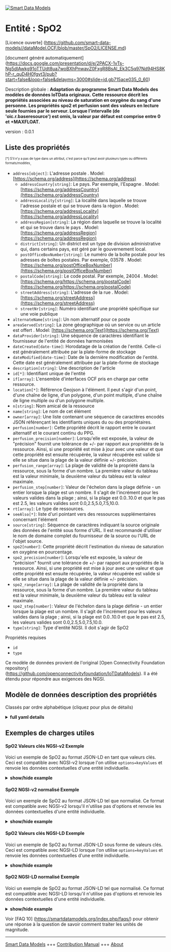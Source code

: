 <!-- 10-Header -->  
[![Smart Data Models](https://smartdatamodels.org/wp-content/uploads/2022/01/SmartDataModels_logo.png "Logo")](https://smartdatamodels.org)  
Entité : SpO2  
=============<!-- /10-Header -->  
<!-- 15-License -->  
[Licence ouverte] (https://github.com/smart-data-models//dataModel.OCF/blob/master/SpO2/LICENSE.md)  
[document généré automatiquement] (https://docs.google.com/presentation/d/e/2PACX-1vTs-Ng5dIAwkg91oTTUdt8ua7woBXhPnwavZ0FxgR8BsAI_Ek3C5q97Nd94HS8KhP-r_quD4H0fgyt3/pub?start=false&loop=false&delayms=3000#slide=id.gb715ace035_0_60)  
<!-- /15-License -->  
<!-- 20-Description -->  
Description globale : **Adaptation du programme Smart Data Models des modèles de données IoTData originaux. Cette ressource décrit les propriétés associées au niveau de saturation en oxygène du sang d'une personne.  Les propriétés spo2 et perfusion sont des valeurs en lecture seule fournies par le serveur.  Lorsque l'intervalle (de 'oic.r.baseresource') est omis, la valeur par défaut est comprise entre 0 et +MAXFLOAT.**  
version : 0.0.1  
<!-- /20-Description -->  
<!-- 30-PropertiesList -->  

## Liste des propriétés  

<sup><sub>[*] S'il n'y a pas de type dans un attribut, c'est parce qu'il peut avoir plusieurs types ou différents formats/modèles</sub></sup>.  
- `address[object]`: L'adresse postale  . Model: [https://schema.org/address](https://schema.org/address)	- `addressCountry[string]`: Le pays. Par exemple, l'Espagne  . Model: [https://schema.org/addressCountry](https://schema.org/addressCountry)  
	- `addressLocality[string]`: La localité dans laquelle se trouve l'adresse postale et qui se trouve dans la région  . Model: [https://schema.org/addressLocality](https://schema.org/addressLocality)  
	- `addressRegion[string]`: La région dans laquelle se trouve la localité et qui se trouve dans le pays  . Model: [https://schema.org/addressRegion](https://schema.org/addressRegion)  
	- `district[string]`: Un district est un type de division administrative qui, dans certains pays, est géré par le gouvernement local.    
	- `postOfficeBoxNumber[string]`: Le numéro de la boîte postale pour les adresses de boîtes postales. Par exemple, 03578  . Model: [https://schema.org/postOfficeBoxNumber](https://schema.org/postOfficeBoxNumber)  
	- `postalCode[string]`: Le code postal. Par exemple, 24004  . Model: [https://schema.org/https://schema.org/postalCode](https://schema.org/https://schema.org/postalCode)  
	- `streetAddress[string]`: L'adresse de la rue  . Model: [https://schema.org/streetAddress](https://schema.org/streetAddress)  
	- `streetNr[string]`: Numéro identifiant une propriété spécifique sur une voie publique    
- `alternateName[string]`: Un nom alternatif pour ce poste  - `areaServed[string]`: La zone géographique où un service ou un article est offert  . Model: [https://schema.org/Text](https://schema.org/Text)- `dataProvider[string]`: Une séquence de caractères identifiant le fournisseur de l'entité de données harmonisées  - `dateCreated[date-time]`: Horodatage de la création de l'entité. Celle-ci est généralement attribuée par la plate-forme de stockage  - `dateModified[date-time]`: Date de la dernière modification de l'entité. Cette date est généralement attribuée par la plate-forme de stockage  - `description[string]`: Une description de l'article  - `id[*]`: Identifiant unique de l'entité  - `if[array]`: L'ensemble d'interfaces OCF pris en charge par cette ressource.  - `location[*]`: Référence Geojson à l'élément. Il peut s'agir d'un point, d'une chaîne de ligne, d'un polygone, d'un point multiple, d'une chaîne de ligne multiple ou d'un polygone multiple.  - `n[string]`: Nom amical de la ressource  - `name[string]`: Le nom de cet élément  - `owner[array]`: Une liste contenant une séquence de caractères encodés JSON référençant les identifiants uniques du ou des propriétaires.  - `perfusion[number]`: Cette propriété décrit le rapport entre le courant alternatif et le courant continu du PPG.  - `perfusion_precision[number]`: Lorsqu'elle est exposée, la valeur de "précision" fournit une tolérance de +/- par rapport aux propriétés de la ressource. Ainsi, si une propriété est mise à jour avec une valeur et que cette propriété est ensuite récupérée, la valeur récupérée est valide si elle se situe dans la plage de la valeur définie +/- précision.  - `perfusion_range[array]`: La plage de validité de la propriété dans la ressource, sous la forme d'un nombre. La première valeur du tableau est la valeur minimale, la deuxième valeur du tableau est la valeur maximale.  - `perfusion_step[number]`: Valeur de l'échelon dans la plage définie - un entier lorsque la plage est un nombre.  Il s'agit de l'incrément pour les valeurs valides dans la plage ; ainsi, si la plage est 0.0..10.0 et que le pas est 2.5, les valeurs valides sont 0.0,2.5,5.0,7.5,10.0.  - `rt[array]`: Le type de ressources.  - `seeAlso[*]`: liste d'uri pointant vers des ressources supplémentaires concernant l'élément  - `source[string]`: Séquence de caractères indiquant la source originale des données de l'entité sous forme d'URL. Il est recommandé d'utiliser le nom de domaine complet du fournisseur de la source ou l'URL de l'objet source.  - `spo2[number]`: Cette propriété décrit l'estimation du niveau de saturation en oxygène en pourcentage.  - `spo2_precision[number]`: Lorsqu'elle est exposée, la valeur de "précision" fournit une tolérance de +/- par rapport aux propriétés de la ressource. Ainsi, si une propriété est mise à jour avec une valeur et que cette propriété est ensuite récupérée, la valeur récupérée est valide si elle se situe dans la plage de la valeur définie +/- précision.  - `spo2_range[array]`: La plage de validité de la propriété dans la ressource, sous la forme d'un nombre. La première valeur du tableau est la valeur minimale, la deuxième valeur du tableau est la valeur maximale.  - `spo2_step[number]`: Valeur de l'échelon dans la plage définie - un entier lorsque la plage est un nombre.  Il s'agit de l'incrément pour les valeurs valides dans la plage ; ainsi, si la plage est 0.0..10.0 et que le pas est 2.5, les valeurs valides sont 0.0,2.5,5.0,7.5,10.0.  - `type[string]`: Type d'entité NGSI. Il doit s'agir de SpO2  <!-- /30-PropertiesList -->  
<!-- 35-RequiredProperties -->  
Propriétés requises  
- `id`  - `type`  <!-- /35-RequiredProperties -->  
<!-- 40-RequiredProperties -->  
Ce modèle de données provient de l'original [Open Connectivity Foundation repository] (https://github.com/openconnectivityfoundation/IoTDataModels). Il a été étendu pour répondre aux exigences des NGSI.  
<!-- /40-RequiredProperties -->  
<!-- 50-DataModelHeader -->  
## Modèle de données description des propriétés  
Classés par ordre alphabétique (cliquez pour plus de détails)  
<!-- /50-DataModelHeader -->  
<!-- 60-ModelYaml -->  
<details><summary><strong>full yaml details</strong></summary>    
```yaml  
SpO2:    
  description: Smart Data Models Program adaptation of the original IoTData data Models. This Resource describes the Properties associated with a person's blood oxygen saturation level.  The spo2 and perfusion Properties are read-only value that is provided by the server.  When range (from 'oic.r.baseresource') is omitted the default is 0 to +MAXFLOAT.    
  properties:    
    address:    
      description: The mailing address    
      properties:    
        addressCountry:    
          description: 'The country. For example, Spain'    
          type: string    
          x-ngsi:    
            model: https://schema.org/addressCountry    
            type: Property    
        addressLocality:    
          description: 'The locality in which the street address is, and which is in the region'    
          type: string    
          x-ngsi:    
            model: https://schema.org/addressLocality    
            type: Property    
        addressRegion:    
          description: 'The region in which the locality is, and which is in the country'    
          type: string    
          x-ngsi:    
            model: https://schema.org/addressRegion    
            type: Property    
        district:    
          description: 'A district is a type of administrative division that, in some countries, is managed by the local government'    
          type: string    
          x-ngsi:    
            type: Property    
        postOfficeBoxNumber:    
          description: 'The post office box number for PO box addresses. For example, 03578'    
          type: string    
          x-ngsi:    
            model: https://schema.org/postOfficeBoxNumber    
            type: Property    
        postalCode:    
          description: 'The postal code. For example, 24004'    
          type: string    
          x-ngsi:    
            model: https://schema.org/https://schema.org/postalCode    
            type: Property    
        streetAddress:    
          description: The street address    
          type: string    
          x-ngsi:    
            model: https://schema.org/streetAddress    
            type: Property    
        streetNr:    
          description: Number identifying a specific property on a public street    
          type: string    
          x-ngsi:    
            type: Property    
      type: object    
      x-ngsi:    
        model: https://schema.org/address    
        type: Property    
    alternateName:    
      description: An alternative name for this item    
      type: string    
      x-ngsi:    
        type: Property    
    areaServed:    
      description: The geographic area where a service or offered item is provided    
      type: string    
      x-ngsi:    
        model: https://schema.org/Text    
        type: Property    
    dataProvider:    
      description: A sequence of characters identifying the provider of the harmonised data entity    
      type: string    
      x-ngsi:    
        type: Property    
    dateCreated:    
      description: Entity creation timestamp. This will usually be allocated by the storage platform    
      format: date-time    
      type: string    
      x-ngsi:    
        type: Property    
    dateModified:    
      description: Timestamp of the last modification of the entity. This will usually be allocated by the storage platform    
      format: date-time    
      type: string    
      x-ngsi:    
        type: Property    
    description:    
      description: A description of this item    
      type: string    
      x-ngsi:    
        type: Property    
    id:    
      anyOf:    
        - description: Identifier format of any NGSI entity    
          maxLength: 256    
          minLength: 1    
          pattern: ^[\w\-\.\{\}\$\+\*\[\]`|~^@!,:\\]+$    
          type: string    
          x-ngsi:    
            type: Property    
        - description: Identifier format of any NGSI entity    
          format: uri    
          type: string    
          x-ngsi:    
            type: Property    
      description: Unique identifier of the entity    
      x-ngsi:    
        type: Property    
    if:    
      description: The OCF Interface set supported by this Resource.    
      items:    
        enum:    
          - oic.if.s    
          - oic.if.baseline    
        type: string    
      minItems: 1    
      readOnly: true    
      type: array    
      uniqueItems: true    
      x-ngsi:    
        type: Property    
    location:    
      description: 'Geojson reference to the item. It can be Point, LineString, Polygon, MultiPoint, MultiLineString or MultiPolygon'    
      oneOf:    
        - description: Geojson reference to the item. Point    
          properties:    
            bbox:    
              items:    
                type: number    
              minItems: 4    
              type: array    
            coordinates:    
              items:    
                type: number    
              minItems: 2    
              type: array    
            type:    
              enum:    
                - Point    
              type: string    
          required:    
            - type    
            - coordinates    
          title: GeoJSON Point    
          type: object    
          x-ngsi:    
            type: GeoProperty    
        - description: Geojson reference to the item. LineString    
          properties:    
            bbox:    
              items:    
                type: number    
              minItems: 4    
              type: array    
            coordinates:    
              items:    
                items:    
                  type: number    
                minItems: 2    
                type: array    
              minItems: 2    
              type: array    
            type:    
              enum:    
                - LineString    
              type: string    
          required:    
            - type    
            - coordinates    
          title: GeoJSON LineString    
          type: object    
          x-ngsi:    
            type: GeoProperty    
        - description: Geojson reference to the item. Polygon    
          properties:    
            bbox:    
              items:    
                type: number    
              minItems: 4    
              type: array    
            coordinates:    
              items:    
                items:    
                  items:    
                    type: number    
                  minItems: 2    
                  type: array    
                minItems: 4    
                type: array    
              type: array    
            type:    
              enum:    
                - Polygon    
              type: string    
          required:    
            - type    
            - coordinates    
          title: GeoJSON Polygon    
          type: object    
          x-ngsi:    
            type: GeoProperty    
        - description: Geojson reference to the item. MultiPoint    
          properties:    
            bbox:    
              items:    
                type: number    
              minItems: 4    
              type: array    
            coordinates:    
              items:    
                items:    
                  type: number    
                minItems: 2    
                type: array    
              type: array    
            type:    
              enum:    
                - MultiPoint    
              type: string    
          required:    
            - type    
            - coordinates    
          title: GeoJSON MultiPoint    
          type: object    
          x-ngsi:    
            type: GeoProperty    
        - description: Geojson reference to the item. MultiLineString    
          properties:    
            bbox:    
              items:    
                type: number    
              minItems: 4    
              type: array    
            coordinates:    
              items:    
                items:    
                  items:    
                    type: number    
                  minItems: 2    
                  type: array    
                minItems: 2    
                type: array    
              type: array    
            type:    
              enum:    
                - MultiLineString    
              type: string    
          required:    
            - type    
            - coordinates    
          title: GeoJSON MultiLineString    
          type: object    
          x-ngsi:    
            type: GeoProperty    
        - description: Geojson reference to the item. MultiLineString    
          properties:    
            bbox:    
              items:    
                type: number    
              minItems: 4    
              type: array    
            coordinates:    
              items:    
                items:    
                  items:    
                    items:    
                      type: number    
                    minItems: 2    
                    type: array    
                  minItems: 4    
                  type: array    
                type: array    
              type: array    
            type:    
              enum:    
                - MultiPolygon    
              type: string    
          required:    
            - type    
            - coordinates    
          title: GeoJSON MultiPolygon    
          type: object    
          x-ngsi:    
            type: GeoProperty    
      x-ngsi:    
        type: GeoProperty    
    n:    
      description: Friendly name of the Resource    
      maxLength: 64    
      readOnly: true    
      type: string    
      x-ngsi:    
        type: Property    
    name:    
      description: The name of this item    
      type: string    
      x-ngsi:    
        type: Property    
    owner:    
      description: A List containing a JSON encoded sequence of characters referencing the unique Ids of the owner(s)    
      items:    
        anyOf:    
          - description: Identifier format of any NGSI entity    
            maxLength: 256    
            minLength: 1    
            pattern: ^[\w\-\.\{\}\$\+\*\[\]`|~^@!,:\\]+$    
            type: string    
            x-ngsi:    
              type: Property    
          - description: Identifier format of any NGSI entity    
            format: uri    
            type: string    
            x-ngsi:    
              type: Property    
        description: Unique identifier of the entity    
        x-ngsi:    
          type: Property    
      type: array    
      x-ngsi:    
        type: Property    
    perfusion:    
      description: This Property describes the ratio of AC over DC of PPG.    
      minimum: 0.0    
      readOnly: true    
      type: number    
      x-ngsi:    
        type: Property    
    perfusion_precision:    
      description: 'When exposed the value in ''precision'' provides a +/- tolerance against the Properties in the Resource. Thus if a Property is UPDATED to a value and that Property then RETRIEVED, the RETRIEVED value is valid if in the range of the set value +/- precision'    
      readOnly: true    
      type: number    
      x-ngsi:    
        type: Property    
    perfusion_range:    
      description: 'The valid range for the Property in the Resource as a number. The first value in the array is the minimum value, the second value in the array is the maximum value.'    
      items:    
        type: number    
      maxItems: 2    
      minItems: 2    
      readOnly: true    
      type: array    
      x-ngsi:    
        type: Property    
    perfusion_step:    
      description: 'Step value across the defined range an integer when the range is a number.  This is the increment for valid values across the range; so if range is 0.0..10.0 and step is 2.5 then valid values are 0.0,2.5,5.0,7.5,10.0.'    
      readOnly: true    
      type: number    
      x-ngsi:    
        type: Property    
    rt:    
      description: The Resource Type.    
      items:    
        enum:    
          - oic.r.spo2    
        type: string    
      minItems: 1    
      readOnly: true    
      type: array    
      uniqueItems: true    
      x-ngsi:    
        type: Property    
    seeAlso:    
      description: list of uri pointing to additional resources about the item    
      oneOf:    
        - items:    
            format: uri    
            type: string    
          minItems: 1    
          type: array    
        - format: uri    
          type: string    
      x-ngsi:    
        type: Property    
    source:    
      description: 'A sequence of characters giving the original source of the entity data as a URL. Recommended to be the fully qualified domain name of the source provider, or the URL to the source object'    
      type: string    
      x-ngsi:    
        type: Property    
    spo2:    
      description: This Property describes the estimation of the oxygen saturation level in percentage.    
      maximum: 100.0    
      minimum: 0.0    
      readOnly: true    
      type: number    
      x-ngsi:    
        type: Property    
    spo2_precision:    
      description: 'When exposed the value in ''precision'' provides a +/- tolerance against the Properties in the Resource. Thus if a Property is UPDATED to a value and that Property then RETRIEVED, the RETRIEVED value is valid if in the range of the set value +/- precision'    
      readOnly: true    
      type: number    
      x-ngsi:    
        type: Property    
    spo2_range:    
      description: 'The valid range for the Property in the Resource as a number. The first value in the array is the minimum value, the second value in the array is the maximum value.'    
      items:    
        type: number    
      maxItems: 2    
      minItems: 2    
      readOnly: true    
      type: array    
      x-ngsi:    
        type: Property    
    spo2_step:    
      description: 'Step value across the defined range an integer when the range is a number.  This is the increment for valid values across the range; so if range is 0.0..10.0 and step is 2.5 then valid values are 0.0,2.5,5.0,7.5,10.0.'    
      readOnly: true    
      type: number    
      x-ngsi:    
        type: Property    
    type:    
      description: NGSI entity type. It has to be SpO2    
      enum:    
        - SpO2    
      type: string    
      x-ngsi:    
        type: Property    
  required:    
    - id    
    - type    
  type: object    
  x-derived-from: https://github.com/OpenInterConnect/IoTDataModels/blob/master/SpO2ResURI.swagger.json    
  x-disclaimer: 'Redistribution and use in source and binary forms, with or without modification, are permitted  provided that the license conditions are met. Copyleft (c) 2022 Contributors to Smart Data Models Program'    
  x-license-url: https://github.com/smart-data-models/dataModel.OCF/blob/master/SpO2/LICENSE.md    
  x-model-schema: https://smart-data-models.github.io/dataModel.IoTDataModels/SpO2/schema.json    
  x-model-tags: OCF    
  x-version: 0.0.1    
```  
</details>    
<!-- /60-ModelYaml -->  
<!-- 70-MiddleNotes -->  
<!-- /70-MiddleNotes -->  
<!-- 80-Examples -->  
## Exemples de charges utiles  
#### SpO2 Valeurs clés NGSI-v2 Exemple  
Voici un exemple de SpO2 au format JSON-LD en tant que valeurs clés. Ceci est compatible avec NGSI-v2 lorsque l'on utilise `options=keyValues` et renvoie les données contextuelles d'une entité individuelle.  
<details><summary><strong>show/hide example</strong></summary>    
```json  
{  
    "id": "urn:ngsi-ld:SpO2:id:ZKYV:83346917",  
    "dateCreated": "1984-01-01T13:11:29Z",  
    "dateModified": "2010-07-22T14:24:24Z",  
    "source": "Its play American determine say. Stop security so machine seek value lead. Suffer anything late such.",  
    "name": "Physical number home radio. Executive wear impact. Tough they floor shake sea.",  
    "alternateName": "Computer never different cup test wind body deal. Son four site professional. Bit night ever.",  
    "description": "Energy yard close stock describe us. Hear it maybe return tell side better. Mrs begin our seek either impact.",  
    "dataProvider": "Toward different assume voice soon role field. Sing term herself police around sing floor. Also behavior treat quality simple",  
    "owner": [  
        "urn:ngsi-ld:SpO2:items:QUMD:74880931",  
        "urn:ngsi-ld:SpO2:items:HUFM:32764913"  
    ],  
    "seeAlso": [  
        "urn:ngsi-ld:SpO2:items:DFZI:02093368"  
    ],  
    "location": {  
        "type": "Point",  
        "coordinates": [  
            12.572857,  
            164.962958  
        ]  
    },  
    "address": {  
        "streetAddress": "Stock senior section even. Ahead Congress throughout sport could. Throughout pay will bu",  
        "addressLocality": "Relate whole note maybe study. Become according page summer often smile. Member community feel.",  
        "addressRegion": "Probably top major. Various new thing carry trouble interesting painting.",  
        "addressCountry": "Happy song explain program us include throw. Live tough nor range design such break.",  
        "postalCode": "Thank plan fly keep the",  
        "postOfficeBoxNumber": "Various value organization son suddenly candidate. Star rest head position second decade time.",  
        "streetNr": "Certain Mrs free develop know once citizen white. Toward all heart close information stand.",  
        "district": "Together whet"  
    },  
    "areaServed": "Education something just final. Issue too any cut pay. Seven indeed memory since.",  
    "spo2": 52.3,  
    "perfusion": 332.7,  
    "rt": [  
        "oic.r.spo2"  
    ],  
    "n": "Industry alone bed various. Tend bar table always put wheth",  
    "if": [  
        "oic.if.s"  
    ],  
    "spo2_range": [  
        766.0,  
        412.2  
    ],  
    "perfusion_range": [  
        918.2,  
        174.9  
    ],  
    "spo2_step": 223.6,  
    "perfusion_step": 323.8,  
    "spo2_precision": 250.7,  
    "perfusion_precision": 23.1,  
    "type": "SpO2"  
}  
```  
</details>  
#### SpO2 NGSI-v2 normalisé Exemple  
Voici un exemple de SpO2 au format JSON-LD tel que normalisé. Ce format est compatible avec NGSI-v2 lorsqu'il n'utilise pas d'options et renvoie les données contextuelles d'une entité individuelle.  
<details><summary><strong>show/hide example</strong></summary>    
```json  
{  
    "id": "urn:ngsi-ld:SpO2:id:ZKYV:83346917",  
    "dateCreated": {  
        "type": "DateTime",  
        "value": "1984-01-01T13:11:29Z"  
    },  
    "dateModified": {  
        "type": "DateTime",  
        "value": "2010-07-22T14:24:24Z"  
    },  
    "source": {  
        "type": "Text",  
        "value": "Its play American determine say. Stop security so machine seek value lead. Suffer anything late such."  
    },  
    "name": {  
        "type": "Text",  
        "value": "Physical number home radio. Executive wear impact. Tough they floor shake sea."  
    },  
    "alternateName": {  
        "type": "Text",  
        "value": "Computer never different cup test wind body deal. Son four site professional. Bit night ever."  
    },  
    "description": {  
        "type": "Text",  
        "value": "Energy yard close stock describe us. Hear it maybe return tell side better. Mrs begin our seek either impact."  
    },  
    "dataProvider": {  
        "type": "Text",  
        "value": "Toward different assume voice soon role field. Sing term herself police around sing floor. Also behavior treat quality simple"  
    },  
    "owner": {  
        "type": "StructuredValue",  
        "value": [  
            "urn:ngsi-ld:SpO2:items:QUMD:74880931",  
            "urn:ngsi-ld:SpO2:items:HUFM:32764913"  
        ]  
    },  
    "seeAlso": {  
        "type": "StructuredValue",  
        "value": [  
            "urn:ngsi-ld:SpO2:items:DFZI:02093368"  
        ]  
    },  
    "location": {  
        "type": "geo:json",  
        "value": {  
            "type": "Point",  
            "coordinates": [  
                12.572857,  
                164.962958  
            ]  
        }  
    },  
    "address": {  
        "type": "StructuredValue",  
        "value": {  
            "streetAddress": "Stock senior section even. Ahead Congress throughout sport could. Throughout pay will bu",  
            "addressLocality": "Relate whole note maybe study. Become according page summer often smile. Member community feel.",  
            "addressRegion": "Probably top major. Various new thing carry trouble interesting painting.",  
            "addressCountry": "Happy song explain program us include throw. Live tough nor range design such break.",  
            "postalCode": "Thank plan fly keep the",  
            "postOfficeBoxNumber": "Various value organization son suddenly candidate. Star rest head position second decade time.",  
            "streetNr": "Certain Mrs free develop know once citizen white. Toward all heart close information stand.",  
            "district": "Together whet"  
        }  
    },  
    "areaServed": {  
        "type": "Text",  
        "value": "Education something just final. Issue too any cut pay. Seven indeed memory since."  
    },  
    "spo2": {  
        "type": "Number",  
        "value": 52.3  
    },  
    "perfusion": {  
        "type": "Number",  
        "value": 332.7  
    },  
    "rt": {  
        "type": "StructuredValue",  
        "value": [  
            "oic.r.spo2"  
        ]  
    },  
    "n": {  
        "type": "Text",  
        "value": "Industry alone bed various. Tend bar table always put wheth"  
    },  
    "if": {  
        "type": "StructuredValue",  
        "value": [  
            "oic.if.s"  
        ]  
    },  
    "spo2_range": {  
        "type": "StructuredValue",  
        "value": [  
            766.0,  
            412.2  
        ]  
    },  
    "perfusion_range": {  
        "type": "StructuredValue",  
        "value": [  
            918.2,  
            174.9  
        ]  
    },  
    "spo2_step": {  
        "type": "Number",  
        "value": 223.6  
    },  
    "perfusion_step": {  
        "type": "Number",  
        "value": 323.8  
    },  
    "spo2_precision": {  
        "type": "Number",  
        "value": 250.7  
    },  
    "perfusion_precision": {  
        "type": "Number",  
        "value": 23.1  
    },  
    "type": "SpO2"  
}  
```  
</details>  
#### SpO2 Valeurs clés NGSI-LD Exemple  
Voici un exemple de SpO2 au format JSON-LD sous forme de valeurs clés. Ceci est compatible avec NGSI-LD lorsque l'on utilise `options=keyValues` et renvoie les données contextuelles d'une entité individuelle.  
<details><summary><strong>show/hide example</strong></summary>    
```json  
{  
    "id": "urn:ngsi-ld:SpO2:id:ZKYV:83346917",  
    "dateCreated": "1984-01-01T13:11:29Z",  
    "dateModified": "2010-07-22T14:24:24Z",  
    "source": "Its play American determine say. Stop security so machine seek value lead. Suffer anything late such.",  
    "name": "Physical number home radio. Executive wear impact. Tough they floor shake sea.",  
    "alternateName": "Computer never different cup test wind body deal. Son four site professional. Bit night ever.",  
    "description": "Energy yard close stock describe us. Hear it maybe return tell side better. Mrs begin our seek either impact.",  
    "dataProvider": "Toward different assume voice soon role field. Sing term herself police around sing floor. Also behavior treat quality simple",  
    "owner": [  
        "urn:ngsi-ld:SpO2:items:QUMD:74880931",  
        "urn:ngsi-ld:SpO2:items:HUFM:32764913"  
    ],  
    "seeAlso": [  
        "urn:ngsi-ld:SpO2:items:DFZI:02093368"  
    ],  
    "location": {  
        "type": "Point",  
        "coordinates": [  
            12.572857,  
            164.962958  
        ]  
    },  
    "address": {  
        "streetAddress": "Stock senior section even. Ahead Congress throughout sport could. Throughout pay will bu",  
        "addressLocality": "Relate whole note maybe study. Become according page summer often smile. Member community feel.",  
        "addressRegion": "Probably top major. Various new thing carry trouble interesting painting.",  
        "addressCountry": "Happy song explain program us include throw. Live tough nor range design such break.",  
        "postalCode": "Thank plan fly keep the",  
        "postOfficeBoxNumber": "Various value organization son suddenly candidate. Star rest head position second decade time.",  
        "streetNr": "Certain Mrs free develop know once citizen white. Toward all heart close information stand.",  
        "district": "Together whet"  
    },  
    "areaServed": "Education something just final. Issue too any cut pay. Seven indeed memory since.",  
    "spo2": 52.3,  
    "perfusion": 332.7,  
    "rt": [  
        "oic.r.spo2"  
    ],  
    "n": "Industry alone bed various. Tend bar table always put wheth",  
    "if": [  
        "oic.if.s"  
    ],  
    "spo2_range": [  
        766.0,  
        412.2  
    ],  
    "perfusion_range": [  
        918.2,  
        174.9  
    ],  
    "spo2_step": 223.6,  
    "perfusion_step": 323.8,  
    "spo2_precision": 250.7,  
    "perfusion_precision": 23.1,  
    "type": "SpO2",  
    "@context": [  
        "https://smartdatamodels.org/context.jsonld"  
    ]  
}  
```  
</details>  
#### SpO2 NGSI-LD normalisé Exemple  
Voici un exemple de SpO2 au format JSON-LD tel que normalisé. Ce format est compatible avec NGSI-LD lorsqu'il n'utilise pas d'options et renvoie les données contextuelles d'une entité individuelle.  
<details><summary><strong>show/hide example</strong></summary>    
```json  
{  
    "id": "urn:ngsi-ld:SpO2:id:ZKYV:83346917",  
    "dateCreated": {  
        "type": "Property",  
        "value": {  
            "@type": "DateTime",  
            "@value": "1984-01-01T13:11:29Z"  
        }  
    },  
    "dateModified": {  
        "type": "Property",  
        "value": {  
            "@type": "DateTime",  
            "@value": "2010-07-22T14:24:24Z"  
        }  
    },  
    "source": {  
        "type": "Property",  
        "value": "Its play American determine say. Stop security so machine seek value lead. Suffer anything late such."  
    },  
    "name": {  
        "type": "Property",  
        "value": "Physical number home radio. Executive wear impact. Tough they floor shake sea."  
    },  
    "alternateName": {  
        "type": "Property",  
        "value": "Computer never different cup test wind body deal. Son four site professional. Bit night ever."  
    },  
    "description": {  
        "type": "Property",  
        "value": "Energy yard close stock describe us. Hear it maybe return tell side better. Mrs begin our seek either impact."  
    },  
    "dataProvider": {  
        "type": "Property",  
        "value": "Toward different assume voice soon role field. Sing term herself police around sing floor. Also behavior treat quality simple"  
    },  
    "owner": {  
        "type": "Property",  
        "value": [  
            "urn:ngsi-ld:SpO2:items:QUMD:74880931",  
            "urn:ngsi-ld:SpO2:items:HUFM:32764913"  
        ]  
    },  
    "seeAlso": {  
        "type": "Property",  
        "value": [  
            "urn:ngsi-ld:SpO2:items:DFZI:02093368"  
        ]  
    },  
    "location": {  
        "type": "GeoProperty",  
        "value": {  
            "type": "Point",  
            "coordinates": [  
                12.572857,  
                164.962958  
            ]  
        }  
    },  
    "address": {  
        "type": "Property",  
        "value": {  
            "streetAddress": "Stock senior section even. Ahead Congress throughout sport could. Throughout pay will bu",  
            "addressLocality": "Relate whole note maybe study. Become according page summer often smile. Member community feel.",  
            "addressRegion": "Probably top major. Various new thing carry trouble interesting painting.",  
            "addressCountry": "Happy song explain program us include throw. Live tough nor range design such break.",  
            "postalCode": "Thank plan fly keep the",  
            "postOfficeBoxNumber": "Various value organization son suddenly candidate. Star rest head position second decade time.",  
            "streetNr": "Certain Mrs free develop know once citizen white. Toward all heart close information stand.",  
            "district": "Together whet"  
        }  
    },  
    "areaServed": {  
        "type": "Property",  
        "value": "Education something just final. Issue too any cut pay. Seven indeed memory since."  
    },  
    "spo2": {  
        "type": "Property",  
        "value": 52.3  
    },  
    "perfusion": {  
        "type": "Property",  
        "value": 332.7  
    },  
    "rt": {  
        "type": "Property",  
        "value": [  
            "oic.r.spo2"  
        ]  
    },  
    "n": {  
        "type": "Property",  
        "value": "Industry alone bed various. Tend bar table always put wheth"  
    },  
    "if": {  
        "type": "Property",  
        "value": [  
            "oic.if.s"  
        ]  
    },  
    "spo2_range": {  
        "type": "Property",  
        "value": [  
            766.0,  
            412.2  
        ]  
    },  
    "perfusion_range": {  
        "type": "Property",  
        "value": [  
            918.2,  
            174.9  
        ]  
    },  
    "spo2_step": {  
        "type": "Property",  
        "value": 223.6  
    },  
    "perfusion_step": {  
        "type": "Property",  
        "value": 323.8  
    },  
    "spo2_precision": {  
        "type": "Property",  
        "value": 250.7  
    },  
    "perfusion_precision": {  
        "type": "Property",  
        "value": 23.1  
    },  
    "type": "SpO2",  
    "@context": [  
        "https://smartdatamodels.org/context.jsonld"  
    ]  
}  
```  
</details><!-- /80-Examples -->  
<!-- 90-FooterNotes -->  
<!-- /90-FooterNotes -->  
<!-- 95-Units -->  
Voir [FAQ 10] (https://smartdatamodels.org/index.php/faqs/) pour obtenir une réponse à la question de savoir comment traiter les unités de magnitude.  
<!-- /95-Units -->  
<!-- 97-LastFooter -->  
---  
[Smart Data Models](https://smartdatamodels.org) +++ [Contribution Manual](https://bit.ly/contribution_manual) +++ [About](https://bit.ly/Introduction_SDM)<!-- /97-LastFooter -->  
